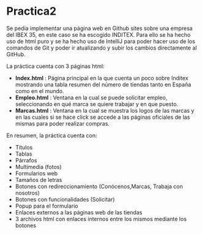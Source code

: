 # Practica2

Se pedía implementar una página web en Github sites sobre una empresa del IBEX 35, en este caso se ha escogido INDITEX. Para ello se ha hecho uso de html puro y se ha hecho uso de IntelliJ para poder hacer uso de los comandos de Git y poder ir atualizando y subir los cambios directamente al GitHub. 

La práctica cuenta con 3 páginas html: 
  - **Index.html** : Página principal en la que cuenta un poco sobre Inditex mostrando una tabla resumen del número de tiendas tanto en España como en el mundo.
  - **Empleo.html** : Ventana en la cual se puede solicitar empleo, seleccionando en qué marca se quiere trabajar y en que puesto.
  - **Marcas.html** : Ventana en la cual se muestra los logos de las marcas y en las cuales si se hace click se accede a las páginas oficiales de las mismas para   poder realizar compras.

En resumen, la práctica cuenta con:
  - Títulos
  - Tablas
  - Párrafos
  - Multimedia (fotos)
  - Formularios web
  - Tamaños de letras
  - Botones con redireccionamiento (Conócenos,Marcas, Trabaja con nosotros)
  - Botones con funcionalidades (Solicitar)
  - Popup para el formulario
  - Enlaces externos a las páginas web de las tiendas
  - 3 archivos html con enlaces internos entre los mismos mediante los botones
 



